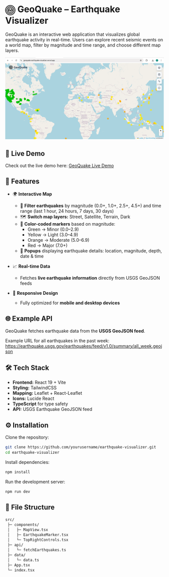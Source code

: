 
# <img src="public/logo.png" alt="GeoQuake Logo" width="32" height="32" style="vertical-align: middle;"> GeoQuake – Earthquake Visualizer



GeoQuake is an interactive web application that visualizes global earthquake activity in real-time. Users can explore recent seismic events on a world map, filter by magnitude and time range, and choose different map layers.  


![GeoQuake Screenshot](public/screenshot.png)


## 🔗 Live Demo

Check out the live demo here: [GeoQuake Live Demo](https://geoquake-earthquake-visualizer.vercel.app/)


## 🚀 Features

- 🌍 **Interactive Map**
  - 🔎 **Filter earthquakes** by magnitude (0.0+, 1.0+, 2.5+, 4.5+) and time range (last 1 hour, 24 hours, 7 days, 30 days)  
  - 🗺️ **Switch map layers:** Street, Satellite, Terrain, Dark  
  - 🎨 **Color-coded markers** based on magnitude:  
    - Green → Minor (0.0–2.9)  
    - Yellow → Light (3.0–4.9)  
    - Orange → Moderate (5.0–6.9)  
    - Red → Major (7.0+)  
  - 📝 **Popups** displaying earthquake details: location, magnitude, depth, date & time  

- 📈 **Real-time Data**
  - Fetches **live earthquake information** directly from USGS GeoJSON feeds  

- 📱 **Responsive Design**
  - Fully optimized for **mobile and desktop devices**



## 🌐 Example API

GeoQuake fetches earthquake data from the **USGS GeoJSON feed**.  

Example URL for all earthquakes in the past week: 
https://earthquake.usgs.gov/earthquakes/feed/v1.0/summary/all_week.geojson


## 🛠️ Tech Stack

- **Frontend:** React 19 + Vite
- **Styling:** TailwindCSS
- **Mapping:** Leaflet + React-Leaflet
- **Icons:** Lucide React
- **TypeScript** for type safety
- **API:** USGS Earthquake GeoJSON feed


## ⚙️ Installation

Clone the repository:
```bash
git clone https://github.com/yourusername/earthquake-visualizer.git
cd earthquake-visualizer
```

Install dependencies:
```bash
npm install
```

Run the development server:
```bash
npm run dev
```

## 📂 File Structure

```
src/
 ├─ components/
 │   ├─ MapView.tsx
 │   ├─ EarthquakeMarker.tsx
 │   └─ TopRightControls.tsx
 ├─ api/
 │   └─ fetchEarthquakes.ts
 ├─ data/
 │   └─ data.ts
 ├─ App.tsx
 └─ index.tsx
```
